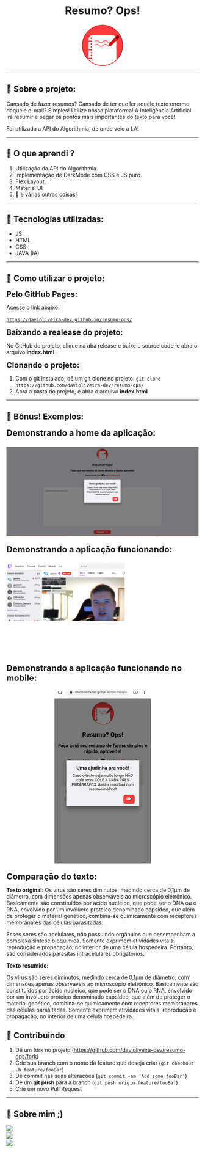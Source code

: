 <div align="center">
    <h1>Resumo? Ops!</h1>
    <img src="./assets/images/logo.png" width="110" height="110">
</div>

---

## :notebook: Sobre o projeto:

Cansado de fazer resumos? Cansado de ter que ler aquele texto enorme daquele e-mail? Simples! Utilize nossa plataforma! A Inteligência Artificial irá resumir e pegar os pontos mais importantes do texto para você!

Foi utilizada a API do Algorithmia, de onde veio a I.A!

---

## :book: O que aprendi ?

1. Utilização da API do Algorithmia.
2. Implementação de DarkMode com CSS e JS puro.
3. Flex Layout.
4. Material UI
5. :muscle: e várias outras coisas!

---

## :hammer: Tecnologias utilizadas:

- JS
- HTML
- CSS
- JAVA (IA)

---

## :rocket: Como utilizar o projeto:

<b style="font-size:20px;">Pelo GitHub Pages:</b>

Acesse o link abaixo:

<a href="https://davioliveira-dev.github.io/resumo-ops/">`https://davioliveira-dev.github.io/resumo-ops/`</a>

<b style="font-size:20px;">Baixando a realease do projeto:</b>

No GitHub do projeto, clique na aba release e baixe o source code, e abra o arquivo <b>index.html</b>

<b style="font-size:20px;">Clonando o projeto:</b>

1. Com o git instalado, dê um git clone no projeto:
   `git clone https://github.com/davioliveira-dev/resumo-ops/`
2. Abra a pasta do projeto, e abra o arquivo <b>index.html</b>

---

## :beginner: Bônus! Exemplos:

<b style="font-size:22px;">Demonstrando a home da aplicação:</b>

<h3 align="center">
  <img src="./assets/images/exemplo1.PNG">
</h3>

<b style="font-size:22px;">Demonstrando a aplicação funcionando:</b>

<h3 align="center">
  <img src="./assets/images/exemplo1.gif">
</h3>

<b style="font-size:22px;">Demonstrando a aplicação funcionando no mobile:</b>

<h3 align="center">
  <img src="./assets/images/exemplo2.gif">
</h3>

<b style="font-size:22px;">Comparação do texto:</b>

<b> Texto original: </b>
Os vírus são seres diminutos, medindo cerca de 0,1µm de diâmetro, com dimensões apenas observáveis ao microscópio eletrônico. Basicamente são constituídos por ácido nucleico, que pode ser o DNA ou o RNA, envolvido por um invólucro proteico denominado capsídeo, que além de proteger o material genético, combina-se quimicamente com receptores membranares das células parasitadas.

Esses seres são acelulares, não possuindo orgânulos que desempenham a complexa síntese bioquímica. Somente exprimem atividades vitais: reprodução e propagação, no interior de uma célula hospedeira. Portanto, são considerados parasitas intracelulares obrigatórios.

<b> Texto resumido: </b>

Os vírus são seres diminutos, medindo cerca de 0,1µm de diâmetro, com dimensões apenas observáveis ao microscópio eletrônico. Basicamente são constituídos por ácido nucleico, que pode ser o DNA ou o RNA, envolvido por um invólucro proteico denominado capsídeo, que além de proteger o material genético, combina-se quimicamente com receptores membranares das células parasitadas. Somente exprimem atividades vitais: reprodução e propagação, no interior de uma célula hospedeira.

## :blue_book: Contribuindo

1. Dê um fork no projeto
   (<https://github.com/davioliveira-dev/resumo-ops/fork>)
2. Crie sua branch com o nome da feature que deseja criar
   (`git checkout -b feature/fooBar`)
3. Dê commit nas suas alterações
   (`git commit -am 'Add some fooBar'`)
4. Dê um <b>git push </b> para a branch
   (`git push origin feature/fooBar`)
5. Crie um novo Pull Request

---

## :blue_heart: Sobre mim ;)

<a alt="Davi Oliveira - NPM" href="https://www.npmjs.com/~davioliveira-dev">
  <img src="https://img.shields.io/badge/NPM-davioliveira_dev-blue?logo=npm">
</a>
<br>
<a alt="Davi Oliveira - LinkedIn" href="https://www.linkedin.com/in/davioliveira-dev">
    <img src="https://img.shields.io/badge/LinkedIn-Davi Oliveira-blue?logo=linkedin"/>
</a>
<br>
<a alt="Davi Oliveira - Twitter" href="https://twitter.com/davi_oliveirab">
    <img src="https://img.shields.io/badge/Twitter-davi_oliveirab-blue?logo=twitter"/>
</a>
